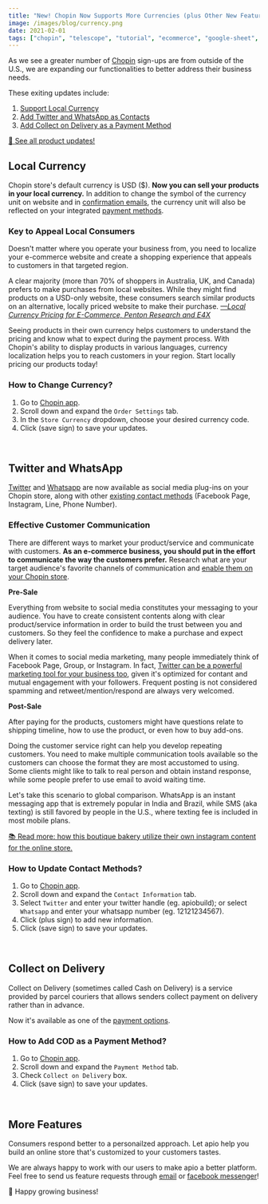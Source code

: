 ```yaml
---
title: "New! Chopin Now Supports More Currencies (plus Other New Features)"
image: /images/blog/currency.png
date: 2021-02-01
tags: ["chopin", "telescope", "tutorial", "ecommerce", "google-sheet", "product-updates", "documentation"]
---
```


As we see a greater number of [Chopin](https://telescope.apiobuild.com/app/chopin) sign-ups are from outside of the U.S., we are expanding our functionalities to better address their business needs.

These exiting updates include:
1. [Support Local Currency](#local-currency)
2. [Add Twitter and WhatsApp as Contacts](#twitter-and-whatsapp)
3. [Add Collect on Delivery as a Payment Method](http://localhost:1313/blog/news-support-more-currencies/#collect-on-delivery)

[👀 See all product updates!](https://apiobuild.com/tags/product-updates/)

## Local Currency

Chopin store's default currency is USD ($). **Now you can sell your products in your local currency.** In addition to change the symbol of the currency unit on website and in [confirmation emails](https://apiobuild.com/blog/introducing-post-it-email-automation-service/#use-case-automated-order-confirmation), the  currency unit will also be reflected on your integrated [payment methods](https://apiobuild.com/blog/how-to-configure-chopin-store/#payment-methods).

### Key to Appeal Local Consumers

Doesn't matter where you operate your business from, you need to localize your e-commerce website and create a shopping experience that appeals to customers in that targeted region.

A clear majority (more than 70% of shoppers in Australia, UK, and Canada) prefers to
make purchases from local
websites. While they might find products on a USD-only website, these consumers search
similar products on an alternative,
locally priced website to make
their purchase. *[—Local Currency Pricing for E-Commerce, Penton Research and E4X](https://www.cambridgefx.com/wp-content/uploads/2015/08/E4X-Local-Currency-Pricing-06-07-20161.pdf)*

Seeing products in their own currency helps customers to understand the pricing and know what to expect during the payment process. With Chopin's ability to display products in various languages, currency localization helps you to reach customers in your region. Start locally pricing our products today!

### How to Change Currency?

1. Go to [Chopin app](https://telescope.apiobuild.com/app/chopin).
2. Scroll down and expand the `Order Settings` tab.
3. In the `Store Currency` dropdown, choose your desired currency code.
4. Click <i class="fas fa-save"></i> (save sign) to save your updates.

<br>

## Twitter and WhatsApp

[Twitter](https://twitter.com/) and [Whatsapp](https://www.whatsapp.com/) are now available as social media plug-ins on your Chopin store, along with other [existing contact methods](https://apiobuild.com/blog/how-to-configure-chopin-store/#contact-information) (Facebook Page, Instagram, Line, Phone Number).

### Effective Customer Communication

There are different ways to market your product/service and communicate with customers. **As an e-commerce business, you should put in the effort to communicate the way the customers prefer.** Research what are your target audience's favorite channels of communication and [enable them on your Chopin store](https://apiobuild.com/blog/how-to-configure-chopin-store/#contact-information).

**Pre-Sale**

Everything from website to social media constitutes your messaging to your audience. You have to create consistent contents along with clear product/service information in order to build the trust between you and customers. So they feel the confidence to make a purchase and expect delivery later.

When it comes to social media marketing, many people immediately think of Facebook Page, Group, or Instagram. In fact, [Twitter can be a powerful marketing tool for your business too](https://blog.hubspot.com/blog/tabid/6307/bid/25110/5-steps-to-using-twitter-for-ecommerce-marketing.aspx), given it's optimized for contant and mutual engagement with your followers. Frequent posting is not considered spamming and retweet/mention/respond are always very welcomed.

**Post-Sale**

After paying for the products, customers might have questions relate to shipping timeline, how to use the product, or even how to buy add-ons.

Doing the customer service  right can help you develop repeating customers. You need to make multiple communication tools available so the customers can choose the format they are most accustomed to using. Some clients might like to talk to real person and obtain instand response, while some people prefer to use email to avoid waiting time.

Let's take this scenario to global comparison.  WhatsApp is an instant messaging app that is extremely popular in India and Brazil, while SMS (aka texting) is still favored by people in the U.S., where texting fee is included in most mobile plans.

[📚 Read more: how this boutique bakery utilize their own instagram content for the online store.](https://apiobuild.com/blog/starting-an-online-store-with-chopin-and-instagram/)

### How to Update Contact Methods?

1. Go to [Chopin app](https://telescope.apiobuild.com/app/chopin).
2. Scroll down and expand the `Contact Information` tab.
3. Select `Twitter` and enter your twitter handle (eg. apiobuild); or select `Whatsapp` and enter your whatsapp number (eg. 12121234567).
4. Click <i class="fas fa-plus"></i> (plus sign) to add new information.
5. Click <i class="fas fa-save"></i> (save sign) to save your updates.

<br>

## Collect on Delivery

Collect on Delivery (sometimes called Cash on Delivery) is a service provided by parcel couriers that allows senders collect payment on delivery rather than in advance. 

Now it's available as one of the [payment options](https://apiobuild.com/blog/how-to-configure-chopin-store/#payment-methods).

### How to Add COD as a Payment Method?

1. Go to [Chopin app](https://telescope.apiobuild.com/app/chopin).
2. Scroll down and expand the `Payment Method` tab.
3. Check `Collect on Delivery` box.
4. Click <i class="fas fa-save"></i> (save sign) to save your updates.

<br>

## More Features

Consumers respond better to a personailzed approach. Let apio help you build an online store that's customized to your customers tastes.

We are always happy to work with our users to make apio a better platform. Feel free to send us feature requests through <a href="mailto:apiobuild@gmail.com">email</a> or [facebook messenger](https://m.me/apiobuild)!

🌳 Happy growing business!
